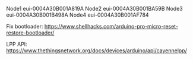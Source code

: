 

Node1		eui-0004A30B001A819A
Node2		eui-0004A30B001BA59B
Node3		eui-0004A30B001B498A
Node4		eui-0004A30B001AF784




Fix bootloader:
https://www.shellhacks.com/arduino-pro-micro-reset-restore-bootloader/

LPP API:
https://www.thethingsnetwork.org/docs/devices/arduino/api/cayennelpp/

